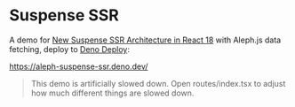 # Suspense SSR

A demo for [New Suspense SSR Architecture in React 18](https://github.com/reactwg/react-18/discussions/37) with Aleph.js data fetching, deploy to [Deno Deploy](https://deno.com/deploy):

https://aleph-suspense-ssr.deno.dev/

> This demo is artificially slowed down. Open routes/index.tsx to adjust how much different things are slowed down.